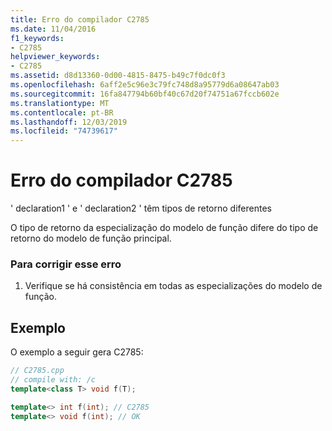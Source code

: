```yaml
---
title: Erro do compilador C2785
ms.date: 11/04/2016
f1_keywords:
- C2785
helpviewer_keywords:
- C2785
ms.assetid: d8d13360-0d00-4815-8475-b49c7f0dc0f3
ms.openlocfilehash: 6aff2e5c96e3c79fc748d8a95779d6a08647ab03
ms.sourcegitcommit: 16fa847794b60bf40c67d20f74751a67fccb602e
ms.translationtype: MT
ms.contentlocale: pt-BR
ms.lasthandoff: 12/03/2019
ms.locfileid: "74739617"
---
```

# <a name="compiler-error-c2785"></a>Erro do compilador C2785

' declaration1 ' e ' declaration2 ' têm tipos de retorno diferentes

O tipo de retorno da especialização do modelo de função difere do tipo de retorno do modelo de função principal.

### <a name="to-correct-this-error"></a>Para corrigir esse erro

1. Verifique se há consistência em todas as especializações do modelo de função.

## <a name="example"></a>Exemplo

O exemplo a seguir gera C2785:

```cpp
// C2785.cpp
// compile with: /c
template<class T> void f(T);

template<> int f(int); // C2785
template<> void f(int); // OK
```
